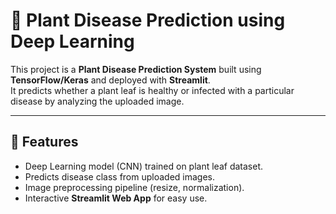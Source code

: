 # 🌱 Plant Disease Prediction using Deep Learning

This project is a **Plant Disease Prediction System** built using **TensorFlow/Keras** and deployed with **Streamlit**.  
It predicts whether a plant leaf is healthy or infected with a particular disease by analyzing the uploaded image.

---

## 🚀 Features
- Deep Learning model (CNN) trained on plant leaf dataset.  
- Predicts disease class from uploaded images.  
- Image preprocessing pipeline (resize, normalization).  
- Interactive **Streamlit Web App** for easy use.  
